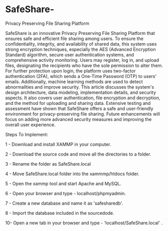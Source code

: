 # SafeShare-
Privacy Preserving File Sharing Platform

SafeShare is an innovative Privacy Preserving File Sharing Platform that ensures safe and efficient file sharing among users. To ensure the confidentiality, integrity, and availability of shared data, this system uses strong encryption techniques, especially the AES (Advanced Encryption Standard) algorithm, secure user authentication systems, and comprehensive activity monitoring. Users may register, log in, and upload files, designating the recipients who have the sole permission to alter them. For further protection upon login, the platform uses two-factor authentication (2FA), which sends a One-Time Password (OTP) to users' emails. Additionally, machine learning methods are used to detect abnormalities and improve security. This article discusses the system's design architecture, data modeling, implementation details, and security aspects. It also covers user authentication, file encryption and decryption, and the method for uploading and sharing data. Extensive testing and assessment have shown that SafeShare offers a safe and user-friendly environment for privacy-preserving file sharing. Future enhancements will focus on adding more advanced security measures and improving the overall user experience.

Steps To Implement:

1 - Download and install XAMMP in your computer.

2 - Download the source code and move all the directories to a folder.

3 - Rename the folder as SafeShare.local

4 - Move SafeShare.local folder into the xammmp/htdocs folder.

5 - Open the xammp tool and start Apache and MySQL.

6 - Open your browser and type - localhost/phpmyadmin.

7 - Create a new database and name it as 'safesharedb'.

8 - Import the database included in the sourcedode.

10- Open a new tab in your browser and type - 'localhost/SafeShare.local' .
